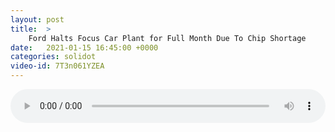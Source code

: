 ```yaml
---
layout: post
title:  >
    Ford Halts Focus Car Plant for Full Month Due To Chip Shortage
date:   2021-01-15 16:45:00 +0000
categories: solidot
video-id: 7T3n061YZEA
---
```


<audio src="/assets/909642650c8a429a6d564b82aa0d5723.mp3" style="width: 100%;" controls></audio>

